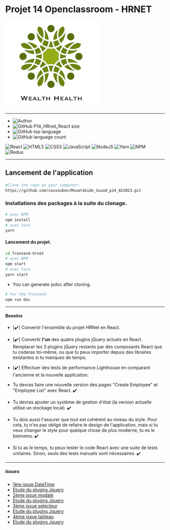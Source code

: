 # Projet 14 Openclassroom - HRNET

![logo](./frontend-hrnet/src/assets/logo%20Wealth_Health.jpg)

---

- ![Author](<https://img.shields.io/badge/Author-Souad Mouatakide-">)
- ![GitHub P14_HRnet_React size](https://img.shields.io/github/repo-size/sousouben/plugin_modale)
- ![GitHub top language](https://img.shields.io/github/languages/top/sousouben/plugin_modale)
- ![GitHub language count](https://img.shields.io/github/languages/count/sousouben/plugin_modale)

![React](https://img.shields.io/badge/react-%2320232a.svg?style=for-the-badge&logo=react&logoColor=%2361DAFB)
![HTML5](https://img.shields.io/badge/html5-%23E34F26.svg?style=for-the-badge&logo=html5&logoColor=white)
![CSS3](https://img.shields.io/badge/css3-%231572B6.svg?style=for-the-badge&logo=css3&logoColor=white)
![JavaScript](https://img.shields.io/badge/javascript-%23323330.svg?style=for-the-badge&logo=javascript&logoColor=%23F7DF1E)
![NodeJS](https://img.shields.io/badge/node.js-6DA55F?style=for-the-badge&logo=node.js&logoColor=white)
![Yarn](https://img.shields.io/badge/yarn-%232C8EBB.svg?style=for-the-badge&logo=yarn&logoColor=white)
![NPM](https://img.shields.io/badge/NPM-%23000000.svg?style=for-the-badge&logo=npm&logoColor=white)
![Redux](https://img.shields.io/badge/redux-%23593d88.svg?style=for-the-badge&logo=redux&logoColor=white)

---

## Lancement de l'application

```bash
#Clone the repo on your computer:
https://github.com/sousouben/Mouatakide_Souad_p14_022023.git
```

### Installations des packages à la suite du clonage.

```bash
# avec NPM
npm install
# avec Yarn
yarn
```

#### Lancement du projet.

```bash
cd frontend-hrnet
# avec NPM
npm start
# avec Yarn
yarn start
```

- You can generate jsdoc after cloning.

```bash
# For the frontend
npm run doc
```

---

#### Besoins

- [✔️] Convertir l'ensemble du projet HRNet en React.
- [✔️] Convertir **l'un** des quatre plugins jQuery actuels en React. Remplacer les 3 plugins jQuery restants par des composants React que tu coderas toi-même, ou que tu peux importer depuis des libraires existantes si tu manques de temps.
- [✔️] Effectuer des tests de performance Lighthouse en comparant l'ancienne et la nouvelle application.

- Tu devras faire une nouvelle version des pages "Create Employee" et "Employee List" avec React. ✔️
- Tu devras ajouter un système de gestion d'état (la version actuelle utilise un stockage local). ✔️
- Tu dois aussi t'assurer que tout est cohérent au niveau du style. Pour cela, tu n'es pas obligé de refaire le design de l'application, mais si tu veux changer le style pour quelque chose de plus moderne, tu es le bienvenu. ✔️
- Si tu as le temps, tu peux tester le code React avec une suite de tests unitaires. Sinon, seuls des tests manuels sont nécessaires. ✔️

---

##### Issues

- [1ère issue DateTime](https://github.com/OpenClassrooms-Student-Center/P12_Front-end/issues/1)
- [Etude du plugins Jquery](https://github.com/xdan/datetimepicker)
- [2ème issue modale](https://github.com/OpenClassrooms-Student-Center/P12_Front-end/issues/3)
- [Etude du plugins Jquery](https://github.com/kylefox/jquery-modal)
- [3ème issue selecteur](https://github.com/OpenClassrooms-Student-Center/P12_Front-end/issues/4)
- [Etude du plugins Jquery](https://github.com/jquery/jquery-ui/blob/master/ui/widgets/selectmenu.js)
- [4ème issue tableau](https://github.com/OpenClassrooms-Student-Center/P12_Front-end/issues/2)
- [Etude du plugins Jquery](https://github.com/DataTables/DataTables)

